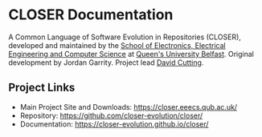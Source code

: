 # CLOSER Documentation
A Common Language of Software Evolution in Repositories (CLOSER), developed and maintained by the [School of Electronics, Electrical Engineering and Computer Science](https://www.qub.ac.uk/schools/eeecs/) at [Queen's University Belfast](https://www.qub.ac.uk/). Original development by Jordan Garrity. Project lead [David Cutting](https://davecutting.uk).

## Project Links

- Main Project Site and Downloads: https://closer.eeecs.qub.ac.uk/
- Repository: https://github.com/closer-evolution/closer/
- Documentation: https://closer-evolution.github.io/closer/

